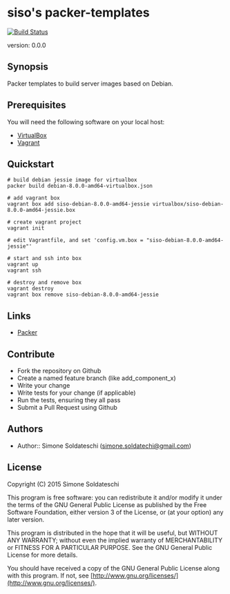 # siso's packer-templates

[![Build Status](https://travis-ci.org/siso/packer-templates.png)](https://travis-ci.org/siso/packer-templates)

version: 0.0.0

## Synopsis

Packer templates to build server images based on Debian.

## Prerequisites
You will need the following software on your local host:
- [VirtualBox](https://www.virtualbox.org/wiki/Downloads)
- [Vagrant](http://www.vagrantup.com/downloads.html)

## Quickstart



```shell
# build debian jessie image for virtualbox
packer build debian-8.0.0-amd64-virtualbox.json

# add vagrant box
vagrant box add siso-debian-8.0.0-amd64-jessie virtualbox/siso-debian-8.0.0-amd64-jessie.box

# create vagrant project
vagrant init

# edit Vagrantfile, and set 'config.vm.box = "siso-debian-8.0.0-amd64-jessie"'

# start and ssh into box
vagrant up
vagrant ssh

# destroy and remove box
vagrant destroy
vagrant box remove siso-debian-8.0.0-amd64-jessie
```

## Links

- [Packer](https://www.packer.io/)

## Contribute

- Fork the repository on Github
- Create a named feature branch (like add_component_x)
- Write your change
- Write tests for your change (if applicable)
- Run the tests, ensuring they all pass
- Submit a Pull Request using Github

## Authors

- Author:: Simone Soldateschi (simone.soldatechi@gmail.com)

## License

Copyright (C) 2015 Simone Soldateschi

This program is free software: you can redistribute it and/or modify it under the terms of the GNU General Public License as published by the Free Software Foundation, either version 3 of the License, or (at your option) any later version.

This program is distributed in the hope that it will be useful, but WITHOUT ANY WARRANTY; without even the implied warranty of MERCHANTABILITY or FITNESS FOR A PARTICULAR PURPOSE. See the GNU General Public License for more details.

You should have received a copy of the GNU General Public License along with this program. If not, see [http://www.gnu.org/licenses/](http://www.gnu.org/licenses/).
